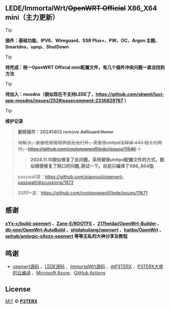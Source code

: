 ## LEDE/ImmortalWrt/~~OpenWRT Official~~ X86_X64 mini（主力更新）
> [!TIP]
> **插件：基础功能、IPV6、Wireguard、SSR Plus+、PW、OC、Argon 主题、Smartdns、upnp、ShutDown**

> [!TIP]
> **待完成：统一OpenWRT Official mini配置文件，有几个插件冲突问题一直没找到方法**

> [!TIP]
> **待加入：mosdns（貌似现在不支持LEDE了，https://github.com/sbwml/luci-app-mosdns/issues/252#issuecomment-2336829767 ）**

> [!TIP]
> **维护记录**

> **删除插件：20241402 remove ~~AdGuard Home~~**

> ~~待解决，直接使用管理界面无法打开，需更改uhttpd注释掉 443 相关的两行。 https://github.com/coolsnowwolf/lede/issues/11546 ！~~
> > **2024.11.15貌似修复了此问题，采用替换uhttpd配置文件的方式，貌似顺便修复了网口的问题,测试一下。目前只编译了X86_X64版**

> passwall源：https://github.com/xiaorouji/openwrt-passwall/discussions/1872

> SSRP+源：https://github.com/coolsnowwolf/lede/issues/11671


## 感谢

**[xYx-c/build-openwrt](https://github.com/xYx-c/build-openwrt) 、[Zane-E/ROOTFS](https://github.com/Zane-E/ROOTFS) 、[217heidai/OpenWrt-Builder](https://github.com/217heidai/OpenWrt-Builder) 、[db-one/OpenWrt-AutoBuild](https://github.com/db-one/OpenWrt-AutoBuild) 、[shidahuilang/openwrt](https://github.com/shidahuilang/openwrt) 、[haiibo/OpenWrt](https://github.com/haiibo/OpenWrt) 、[ophub/amlogic-s9xxx-openwrt](https://github.com/ophub/amlogic-s9xxx-openwrt) 等等无私的大神分享及教程**

## 鸣谢

- [openwrt源码](https://github.com/openwrt/openwrt) 、[LEDE源码](https://github.com/coolsnowwolf/lede) 、[ImmortalWrt源码](https://github.com/immortalwrt/immortalwrt) 、[@P3TERX](https://github.com/P3TERX) 、[P3TERX大佬的云编译](https://github.com/P3TERX/Actions-OpenWrt) 、[Microsoft Azure](https://azure.microsoft.com)、[GitHub Actions](https://github.com/features/actions)

## License

[MIT](https://github.com/P3TERX/Actions-OpenWrt/blob/main/LICENSE) © [**P3TERX**](https://p3terx.com)

